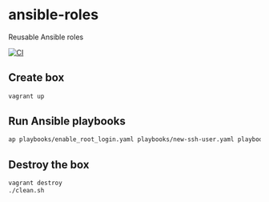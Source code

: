 # ansible-roles
Reusable Ansible roles

[![CI](https://github.com/mucsi96/ansible-roles/actions/workflows/build.yml/badge.svg)](https://github.com/mucsi96/ansible-roles/actions/workflows/build.yml)

## Create box

```bash
vagrant up
```

## Run Ansible playbooks

```bash
ap playbooks/enable_root_login.yaml playbooks/new-ssh-user.yaml playbooks/ssh-hardening.yaml playbooks/update-packages.yaml playbooks/deploy-cluster.yaml
```

## Destroy the box

```bash
vagrant destroy
./clean.sh
```